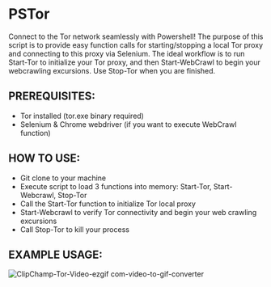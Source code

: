 # PSTor
Connect to the Tor network seamlessly with Powershell! The purpose of this script is to provide easy function calls for starting/stopping a local Tor proxy and connecting to this proxy via Selenium. The ideal workflow is to run Start-Tor to initialize your Tor proxy, and then Start-WebCrawl to begin your webcrawling excursions. Use Stop-Tor when you are finished.

## PREREQUISITES:
- Tor installed (tor.exe binary required)
- Selenium & Chrome webdriver (if you want to execute WebCrawl function)

## HOW TO USE:
- Git clone to your machine
- Execute script to load 3 functions into memory: Start-Tor, Start-Webcrawl, Stop-Tor
- Call the Start-Tor function to initialize Tor local proxy
- Start-Webcrawl to verify Tor connectivity and begin your web crawling excursions
- Call Stop-Tor to kill your process

## EXAMPLE USAGE:

![ClipChamp-Tor-Video-ezgif com-video-to-gif-converter](https://github.com/user-attachments/assets/f995c250-9d38-4473-b598-e3a7aa6e431c)
